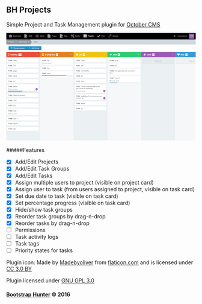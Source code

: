## BH Projects

Simple Project and Task Management plugin for [October CMS](https://octobercms.com)

![Screenshot](https://raw.githubusercontent.com/diablo9983/oc-projects/master/image.png)

#####Features
- [x] Add/Edit Projects
- [x] Add/Edit Task Groups
- [x] Add/Edit Tasks
- [x] Assign multiple users to project (visible on project card)
- [x] Assign user to task (from users assigned to project, visible on task card)
- [x] Set due date to task (visible on task card)
- [x] Set percentage progress (visible on task card)
- [x] Hide/show task groups
- [x] Reorder task groups by drag-n-drop
- [x] Reorder tasks by drag-n-drop
- [ ] Permissions
- [ ] Task activity logs
- [ ] Task tags
- [ ] Priority states for tasks

Plugin icon: Made by [Madebyoliver](http://www.flaticon.com/authors/madebyoliver) from [flaticon.com](http://www.flaticon.com) and is licensed under [CC 3.0 BY](http://creativecommons.org/licenses/by/3.0/)

Plugin licensed under [GNU GPL 3.0](https://www.gnu.org/licenses/gpl-3.0.html)

#### [Bootstrap Hunter](https://bootstrap-hunter.com) &copy; 2016
